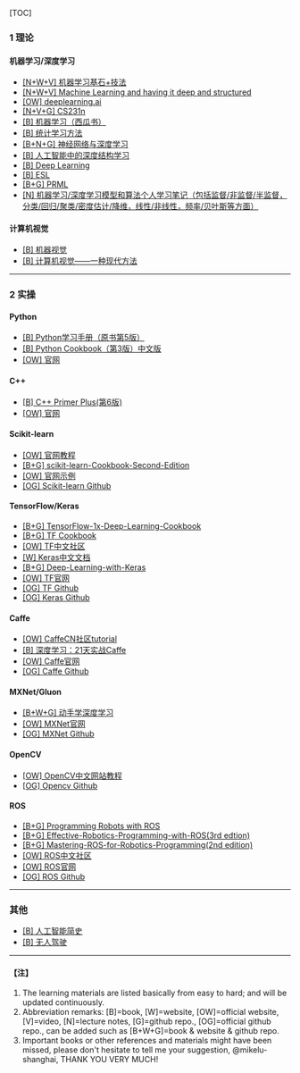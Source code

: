 [TOC]

### 1 理论



#### 机器学习/深度学习

- [[N+W+V] 机器学习基石+技法](https://www.csie.ntu.edu.tw/~htlin/course/)
- [[N+W+V] Machine Learning and having it deep and structured](http://speech.ee.ntu.edu.tw/~tlkagk/courses.html)
- [[OW] deeplearning.ai](https://www.deeplearning.ai/)
- [[N+V+G] CS231n](https://www.bilibili.com/video/av13260183?from=search&seid=9185704134897312758)
- [[B] 机器学习（西瓜书）](http://product.dangdang.com/1307749688.html)
- [[B] 统计学习方法](http://product.dangdang.com/27866785.html)
- [[B+N+G] 神经网络与深度学习](https://nndl.github.io/)
- [[B] 人工智能中的深度结构学习](http://product.dangdang.com/25125879.html)
- [[B] Deep Learning](http://product.dangdang.com/25111382.html)
- [[B] ESL](http://product.dangdang.com/23601299.html)
- [[B+G] PRML](https://github.com/ctgk/PRML)
- <u>[N] 机器学习/深度学习模型和算法个人学习笔记（包括监督/非监督/半监督，分类/回归/聚类/密度估计/降维，线性/非线性，频率/贝叶斯等方面）</u>



#### 计算机视觉

- [[B] 机器视觉](http://product.dangdang.com/23532752.html)
- [[B] 计算机视觉——一种现代方法](http://product.dangdang.com/25122659.html)



---

### 2 实操

#### Python

- [[B] Python学习手册（原书第5版）](http://product.dangdang.com/25576578.html)
- [[B] Python Cookbook（第3版）中文版](http://product.dangdang.com/23690527.html)
- [[OW] 官网](https://wiki.python.org/moin/BeginnersGuide)

#### C++

- [[B] C++ Primer Plus(第6版)](http://product.dangdang.com/22783504.html)
- [[OW] 官网](http://www.cplusplus.com/)

#### Scikit-learn

- [[OW] 官网教程](https://scikit-learn.org/stable/tutorial/index.html)
- [[B+G] scikit-learn-Cookbook-Second-Edition](https://github.com/PacktPublishing/scikit-learn-Cookbook-Second-Edition)
- [[OW] 官网示例](https://scikit-learn.org/stable/auto_examples/index.html)
- [[OG] Scikit-learn Github](https://github.com/scikit-learn/scikit-learn)

#### TensorFlow/Keras

- [[B+G] TensorFlow-1x-Deep-Learning-Cookbook](https://github.com/PacktPublishing/TensorFlow-1x-Deep-Learning-Cookbook)
- [[B+G] TF Cookbook](https://github.com/nfmcclure/tensorflow_cookbook)
- [[OW] TF中文社区](https://tensorflow.google.cn/)
- [[W] Keras中文文档](https://keras.io/zh/)
- [[B+G] Deep-Learning-with-Keras](https://github.com/PacktPublishing/Deep-Learning-with-Keras)
- [[OW] TF官网](https://tensorflow.google.cn/)
- [[OG] TF Github](https://github.com/tensorflow/tensorflow)
- [[OG] Keras Github](https://github.com/keras-team/keras)

#### Caffe

- [[OW] CaffeCN社区tutorial](http://caffecn.cn/?/page/tutorial)
- [[B] 深度学习：21天实战Caffe](http://product.dangdang.com/23993317.html)
- [[OW] Caffe官网](http://caffe.berkeleyvision.org/)
- [[OG] Caffe Github](https://github.com/BVLC/caffe)

#### MXNet/Gluon

- [[B+W+G] 动手学深度学习](https://zh.d2l.ai/)
- [[OW] MXNet官网](http://mxnet.incubator.apache.org/)
- [[OG] MXNet Github](https://github.com/apache/incubator-mxnet)

#### OpenCV

- [[OW] OpenCV中文网站教程](http://www.opencv.org.cn/opencvdoc/2.3.2/html/doc/tutorials/tutorials.html)
- [[OG] Opencv Github](https://github.com/opencv/opencv)

#### ROS

- [[B+G] Programming Robots with ROS](http://product.dangdang.com/27637524.html)
- [[B+G] Effective-Robotics-Programming-with-ROS(3rd edtion)](https://github.com/PacktPublishing/Effective-Robotics-Programming-with-ROS)
- [[B+G] Mastering-ROS-for-Robotics-Programming(2nd edition)](https://github.com/PacktPublishing/Mastering-ROS-for-Robotics-Programming-Second-Edition)
- [[OW] ROS中文社区](http://wiki.ros.org/cn/community)
- [[OW] ROS官网](http://www.ros.org/)
- [[OG] ROS Github](https://github.com/ros/ros)



---

### 其他

- [[B] 人工智能简史](http://product.dangdang.com/25192834.html)
- [[B] 无人驾驶](http://product.dangdang.com/1332939303.html)



---

#### 【注】

1. The learning materials are listed basically from easy to hard; and will be updated continuously.
2. Abbreviation remarks: [B]=book, [W]=website, [OW]=official website, [V]=video,  [N]=lecture notes, [G]=github repo., [OG]=official github repo., can be added such as  [B+W+G]=book & website & github repo.
3. Important books or other references and materials might have been missed, please don't hesitate to tell me your suggestion, @mikelu-shanghai, THANK YOU VERY MUCH!
